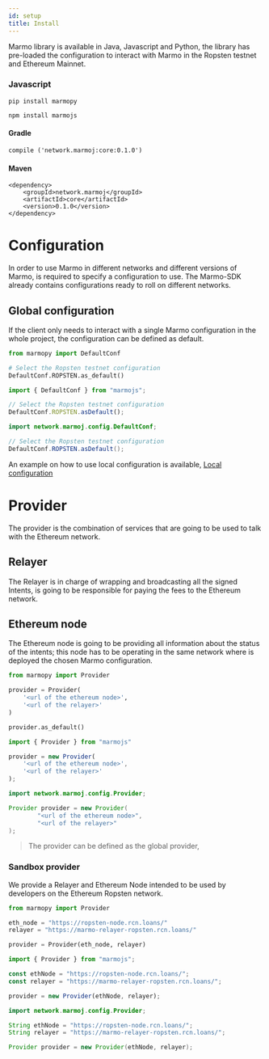 ```yaml
---
id: setup
title: Install
---
```


Marmo library is available in Java, Javascript and Python, the library has pre-loaded the configuration to interact with Marmo in the Ropsten testnet and Ethereum Mainnet.

### Javascript

<!--DOCUSAURUS_CODE_TABS-->
<!--Python-->
```shell
pip install marmopy
```
<!--JavaScript-->
```shell
npm install marmojs
```
<!--Java-->
#### Gradle
```shell
compile ('network.marmoj:core:0.1.0')
```
#### Maven
```shell
<dependency>
    <groupId>network.marmoj</groupId>
    <artifactId>core</artifactId>
    <version>0.1.0</version>
</dependency>
```
<!--END_DOCUSAURUS_CODE_TABS-->

# Configuration

In order to use Marmo in different networks and different versions of Marmo, is required to specify a configuration to use. The Marmo-SDK already contains configurations ready to roll on different networks.

## Global configuration

If the client only needs to interact with a single Marmo configuration in the whole project, the configuration can be defined as default.

<!--DOCUSAURUS_CODE_TABS-->
<!--Python-->
```python
from marmopy import DefaultConf

# Select the Ropsten testnet configuration
DefaultConf.ROPSTEN.as_default()
```
<!--JavaScript-->
```js
import { DefaultConf } from "marmojs";

// Select the Ropsten testnet configuration
DefaultConf.ROPSTEN.asDefault();
```
<!--Java-->
```java
import network.marmoj.config.DefaultConf;

// Select the Ropsten testnet configuration
DefaultConf.ROPSTEN.asDefault();
```
<!--END_DOCUSAURUS_CODE_TABS-->

An example on how to use local configuration is available, [Local configuration](wallet#using-a-custom-configuration)

# Provider

The provider is the combination of services that are going to be used to talk with the Ethereum network.

## Relayer

The Relayer is in charge of wrapping and broadcasting all the signed Intents, is going to be responsible for paying the fees to the Ethereum network.

## Ethereum node

The Ethereum node is going to be providing all information about the status of the intents; this node has to be operating in the same network where is deployed the chosen Marmo configuration.


<!--DOCUSAURUS_CODE_TABS-->
<!--Python-->
```python
from marmopy import Provider

provider = Provider(
    '<url of the ethereum node>',
    '<url of the relayer>'
)

provider.as_default()
```
<!--JavaScript-->
```js
import { Provider } from "marmojs"

provider = new Provider(
    '<url of the ethereum node>',
    '<url of the relayer>'
);
```
<!--Java-->
```java
import network.marmoj.config.Provider;

Provider provider = new Provider(
        "<url of the ethereum node>", 
        "<url of the relayer>"
);
```
<!--END_DOCUSAURUS_CODE_TABS-->
> The provider can be defined as the global provider, 

### Sandbox provider

We provide a Relayer and Ethereum Node intended to be used by developers on the Ethereum Ropsten network.

<!--DOCUSAURUS_CODE_TABS-->
<!--Python-->
```python
from marmopy import Provider

eth_node = "https://ropsten-node.rcn.loans/"
relayer = "https://marmo-relayer-ropsten.rcn.loans/"

provider = Provider(eth_node, relayer)
```
<!--JavaScript-->
```js
import { Provider } from "marmojs";

const ethNode = "https://ropsten-node.rcn.loans/";
const relayer = "https://marmo-relayer-ropsten.rcn.loans/";

provider = new Provider(ethNode, relayer);
```
<!--Java-->
```java
import network.marmoj.config.Provider;

String ethNode = "https://ropsten-node.rcn.loans/";
String relayer = "https://marmo-relayer-ropsten.rcn.loans/";

Provider provider = new Provider(ethNode, relayer);
```
<!--END_DOCUSAURUS_CODE_TABS-->
